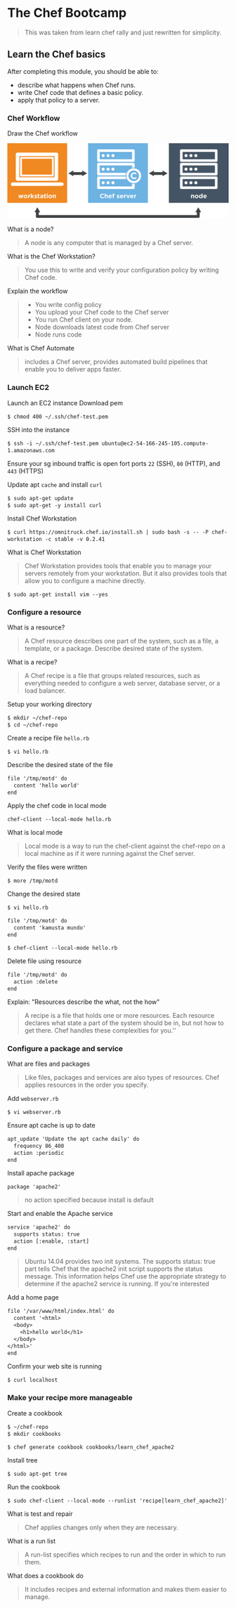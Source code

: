 # The Chef Bootcamp
> This was taken from learn chef rally and just rewritten for simplicity.

## Learn the Chef basics 

After completing this module, you should be able to:

- describe what happens when Chef runs.
- write Chef code that defines a basic policy.
- apply that policy to a server.

### Chef Workflow
Draw the Chef workflow

![chef_workflow.png](chef_workflow.png)

What is a node?
> A node is any computer that is managed by a Chef server.

What is the Chef Workstation?
> You use this to write and verify your configuration policy by writing Chef code.

Explain the workflow
> - You write config policy
> - You upload your Chef code to the Chef server 
> - You run Chef client on your node.
> - Node downloads latest code from Chef server 
> - Node runs code

What is Chef Automate
>includes a Chef server, provides automated build pipelines that enable you to deliver apps faster.

### Launch EC2

Launch an EC2 instance
Download pem
```
$ chmod 400 ~/.ssh/chef-test.pem
```
SSH into the instance
```
$ ssh -i ~/.ssh/chef-test.pem ubuntu@ec2-54-166-245-105.compute-1.amazonaws.com
```

 Ensure your sg inbound traffic is open fort ports `22` (SSH), `80` (HTTP), and `443` (HTTPS) 

Update apt `cache` and install `curl`
```
$ sudo apt-get update
$ sudo apt-get -y install curl
```

Install Chef Workstation
```
$ curl https://omnitruck.chef.io/install.sh | sudo bash -s -- -P chef-workstation -c stable -v 0.2.41
```

What is Chef Workstation
> Chef Workstation provides tools that enable you to manage your servers remotely from your workstation. But it also provides tools that allow you to configure a machine directly.

```
$ sudo apt-get install vim --yes
```

### Configure a resource
What is a resource?
>  A Chef resource describes one part of the system, such as a file, a template, or a package. Describe desired state of the system.

What is a recipe?
>  A Chef recipe is a file that groups related resources, such as everything needed to configure a web server, database server, or a load balancer.

Setup your working directory
```
$ mkdir ~/chef-repo
$ cd ~/chef-repo
```

Create a recipe file `hello.rb`
```
$ vi hello.rb
```
Describe the desired state of the file
```
file '/tmp/motd' do
  content 'hello world'
end
```
Apply the chef code in local mode
```
chef-client --local-mode hello.rb
```
What is local mode
> Local mode is a way to run the chef-client against the chef-repo on a local machine as if it were running against the Chef server.

Verify the files were written
```
$ more /tmp/motd
```
Change the desired state 
```
$ vi hello.rb
```
```
file '/tmp/motd' do
  content 'kamusta mundo'
end
```
```
$ chef-client --local-mode hello.rb
```
Delete file using resource
```
file '/tmp/motd' do
  action :delete
end
```
Explain: "Resources describe the what, not the how"
> A recipe is a file that holds one or more resources. Each resource declares what state a part of the system should be in, but not how to get there. Chef handles these complexities for you.''

### Configure a package and service
What are files and packages
> Like files, packages and services are also types of resources. Chef applies resources in the order you specify.

Add `webserver.rb`
```
$ vi webserver.rb
```
Ensure apt cache is up to date
```
apt_update 'Update the apt cache daily' do
  frequency 86_400
  action :periodic
end
```
Install apache package
```
package 'apache2'
```
> no action specified because install is default

Start and enable the Apache service
```
service 'apache2' do
  supports status: true
  action [:enable, :start]
end
```
> Ubuntu 14.04 provides two init systems. The supports status: true part tells Chef that the apache2 init script supports the status message. This information helps Chef use the appropriate strategy to determine if the apache2 service is running. If you're interested

Add a home page 
```
file '/var/www/html/index.html' do
  content '<html>
  <body>
    <h1>hello world</h1>
  </body>
</html>'
end
```
Confirm your web site is running
```
$ curl localhost
```
### Make your recipe more manageable
Create a cookbook
```
$ ~/chef-repo
$ mkdir cookbooks
```
```
$ chef generate cookbook cookbooks/learn_chef_apache2
```
Install tree 
```
$ sudo apt-get tree
```
Run the cookbook
```
$ sudo chef-client --local-mode --runlist 'recipe[learn_chef_apache2]'
```
What is test and repair
> Chef applies changes only when they are necessary.

What is a run list
> A run-list specifies which recipes to run and the order in which to run them.

What does a cookbook do
> It includes recipes and external information and makes them easier to manage.










